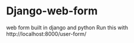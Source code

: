 # Django-web-form
web form built in django and python
Run this with http://localhost:8000/user-form/
